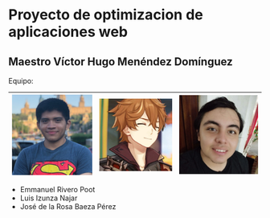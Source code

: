# Proyecto de optimizacion de aplicaciones web
## Maestro Víctor Hugo Menéndez Domínguez

Equipo: 

| <a href="https://github.com/em1245">![Emmanuel](https://github.com/JoseBaezaP/optimizacion-web/blob/main/team/ema.jpg)</a> | <a href="https://github.com/LAINajar">![luis](https://github.com/JoseBaezaP/optimizacion-web/blob/main/team/izunza.jpg)</a> | <a href="https://github.com/JoseBaezaP">![jose](https://github.com/JoseBaezaP/optimizacion-web/blob/main/team/jose.jpg) </a> |
| ---- | ---- | ---- |

* Emmanuel Rivero Poot
* Luis Izunza Najar
* José de la Rosa Baeza Pérez